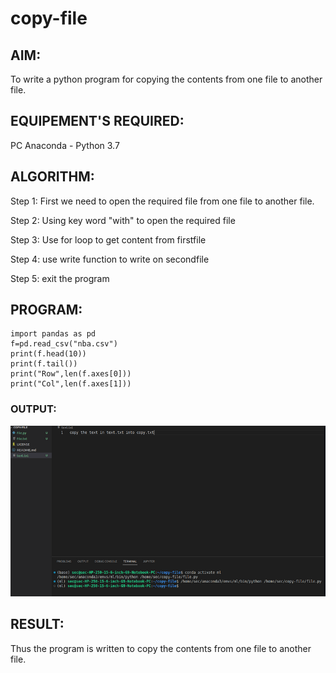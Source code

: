 # copy-file
## AIM:
To write a python program for copying the contents from one file to another file.

## EQUIPEMENT'S REQUIRED: 
PC
Anaconda - Python 3.7
## ALGORITHM: 
Step 1:
First we need to open the required file from one file to another file.

Step 2:
Using key word "with" to open the required file

Step 3:
Use for loop to get content from firstfile

Step 4:
use write function to write on secondfile

Step 5:
exit the program

## PROGRAM:
```
import pandas as pd
f=pd.read_csv("nba.csv")
print(f.head(10))
print(f.tail())
print("Row",len(f.axes[0]))
print("Col",len(f.axes[1]))
```
### OUTPUT:
![output](copyfile.png)


## RESULT:
Thus the program is written to copy the contents from one file to another file.
